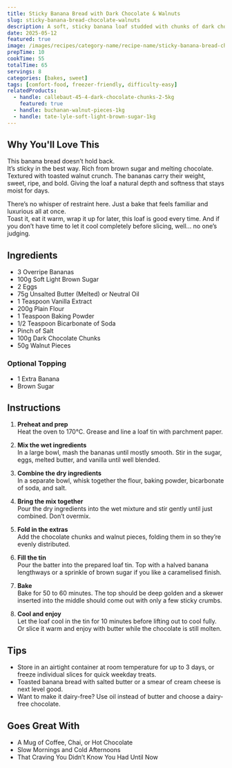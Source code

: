 ```yaml
---
title: Sticky Banana Bread with Dark Chocolate & Walnuts
slug: sticky-banana-bread-chocolate-walnuts
description: A soft, sticky banana loaf studded with chunks of dark chocolate and toasted walnuts. Deep, rich flavour, perfect for slicing, toasting, or devouring straight out the tin.
date: 2025-05-12
featured: true
image: /images/recipes/category-name/recipe-name/sticky-banana-bread-chocolate-walnuts.webp
prepTime: 10
cookTime: 55
totalTime: 65
servings: 8
categories: [bakes, sweet]
tags: [comfort-food, freezer-friendly, difficulty-easy]
relatedProducts:
  - handle: callebaut-45-4-dark-chocolate-chunks-2-5kg
    featured: true
  - handle: buchanan-walnut-pieces-1kg
  - handle: tate-lyle-soft-light-brown-sugar-1kg
---
```


## Why You'll Love This

This banana bread doesn’t hold back.  
It’s sticky in the best way. Rich from brown sugar and melting chocolate. Textured with toasted walnut crunch. The bananas carry their weight, sweet, ripe, and bold. Giving the loaf a natural depth and softness that stays moist for days.

There’s no whisper of restraint here. Just a bake that feels familiar and luxurious all at once.  
Toast it, eat it warm, wrap it up for later, this loaf is good every time. And if you don’t have time to let it cool completely before slicing, well... no one’s judging.

## Ingredients

- 3 Overripe Bananas  
- 100g Soft Light Brown Sugar  
- 2 Eggs  
- 75g Unsalted Butter (Melted) or Neutral Oil  
- 1 Teaspoon Vanilla Extract  
- 200g Plain Flour  
- 1 Teaspoon Baking Powder  
- 1/2 Teaspoon Bicarbonate of Soda  
- Pinch of Salt  
- 100g Dark Chocolate Chunks  
- 50g Walnut Pieces  

### Optional Topping

- 1 Extra Banana  
- Brown Sugar  

## Instructions

1. **Preheat and prep**  
   Heat the oven to 170°C. Grease and line a loaf tin with parchment paper.

2. **Mix the wet ingredients**  
   In a large bowl, mash the bananas until mostly smooth. Stir in the sugar, eggs, melted butter, and vanilla until well blended.

3. **Combine the dry ingredients**  
   In a separate bowl, whisk together the flour, baking powder, bicarbonate of soda, and salt.

4. **Bring the mix together**  
   Pour the dry ingredients into the wet mixture and stir gently until just combined. Don’t overmix.

5. **Fold in the extras**  
   Add the chocolate chunks and walnut pieces, folding them in so they’re evenly distributed.

6. **Fill the tin**  
   Pour the batter into the prepared loaf tin. Top with a halved banana lengthways or a sprinkle of brown sugar if you like a caramelised finish.

7. **Bake**  
   Bake for 50 to 60 minutes. The top should be deep golden and a skewer inserted into the middle should come out with only a few sticky crumbs.

8. **Cool and enjoy**  
   Let the loaf cool in the tin for 10 minutes before lifting out to cool fully. Or slice it warm and enjoy with butter while the chocolate is still molten.

## Tips

- Store in an airtight container at room temperature for up to 3 days, or freeze individual slices for quick weekday treats.  
- Toasted banana bread with salted butter or a smear of cream cheese is next level good.  
- Want to make it dairy-free? Use oil instead of butter and choose a dairy-free chocolate.

## Goes Great With

- A Mug of Coffee, Chai, or Hot Chocolate  
- Slow Mornings and Cold Afternoons  
- That Craving You Didn’t Know You Had Until Now